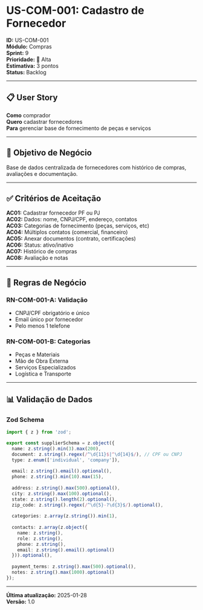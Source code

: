 # US-COM-001: Cadastro de Fornecedor

**ID:** US-COM-001  
**Módulo:** Compras  
**Sprint:** 9  
**Prioridade:** 🔴 Alta  
**Estimativa:** 3 pontos  
**Status:** Backlog

---

## 📋 User Story

**Como** comprador  
**Quero** cadastrar fornecedores  
**Para** gerenciar base de fornecimento de peças e serviços

---

## 🎯 Objetivo de Negócio

Base de dados centralizada de fornecedores com histórico de compras, avaliações e documentação.

---

## ✅ Critérios de Aceitação

**AC01:** Cadastrar fornecedor PF ou PJ  
**AC02:** Dados: nome, CNPJ/CPF, endereço, contatos  
**AC03:** Categorias de fornecimento (peças, serviços, etc)  
**AC04:** Múltiplos contatos (comercial, financeiro)  
**AC05:** Anexar documentos (contrato, certificações)  
**AC06:** Status: ativo/inativo  
**AC07:** Histórico de compras  
**AC08:** Avaliação e notas

---

## 📐 Regras de Negócio

### RN-COM-001-A: Validação
- CNPJ/CPF obrigatório e único
- Email único por fornecedor
- Pelo menos 1 telefone

### RN-COM-001-B: Categorias
- Peças e Materiais
- Mão de Obra Externa
- Serviços Especializados
- Logística e Transporte

---

## 📊 Validação de Dados

### Zod Schema

```typescript
import { z } from 'zod';

export const supplierSchema = z.object({
  name: z.string().min(3).max(200),
  document: z.string().regex(/^\d{11}$|^\d{14}$/), // CPF ou CNPJ
  type: z.enum(['individual', 'company']),
  
  email: z.string().email().optional(),
  phone: z.string().min(10).max(15),
  
  address: z.string().max(500).optional(),
  city: z.string().max(100).optional(),
  state: z.string().length(2).optional(),
  zip_code: z.string().regex(/^\d{5}-?\d{3}$/).optional(),
  
  categories: z.array(z.string()).min(1),
  
  contacts: z.array(z.object({
    name: z.string(),
    role: z.string(),
    phone: z.string(),
    email: z.string().email().optional()
  })).optional(),
  
  payment_terms: z.string().max(500).optional(),
  notes: z.string().max(1000).optional()
});
```

---

**Última atualização:** 2025-01-28  
**Versão:** 1.0
